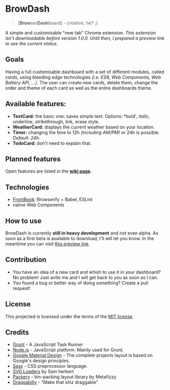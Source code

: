 # BrowDash
> [**Brow**ser**Dash**board] - creative, he? ;)

A simple and customisable "new tab" Chrome extension.
_This extension isn't downloadable before version 1.0.0. Until then, I prepared a preview link to see the current status._


## Goals

Having a full customisable dashboard with a set of different modules, called _cards_, using bleeding edge technologies _(i.e. ES6, Web Components, Web Battery API, ...)_. The user can create new cards, delete them, change the order and theme of each card as well as the entire dashboards theme.


## Available features:

- **TextCard:** the basic one; saves simple text. Options: *bold', _italic_, underline, strikethrough, link, erase style.
- **WeatherCard:** displays the current weather based on your location.
- **Timer:** changing the time to 12h _(including AM/PM)_ or 24h is possible. _Default: 24h._
- **TodoCard:** don't need to explain that.


## Planned features

Open features are listed in the [**wiki page**](https://github.com/morkro/BrowDash/wiki/Open-features).


## Technologies
- [FrontBook](https://github.com/morkro/FrontBook): Browserify + Babel, ESLint
- native Web Components


## How to use

BrowDash is currently **still in heavy development** and not even alpha. As soon as a first beta is available to download, I'll will let you know. In the meantime you can visit [this preview link][7].


## Contribution

- You have an idea of a new card and whish to use it in your dashboard? No problem! Just write me and I will get back to you as soon as I can.
- You found a bug or better way of doing something? Create a pull request!


## License

This projected is licensed under the terms of the [MIT license][1].


## Credits

- [Grunt][2] - A JavaScript Task Runner
- [Node.js][3] - JavaScript platform. Mainly used for Grunt.
- [Google Material Design][4] - The complete projects layout is based on Google's design principles.
- [Sass][5] - CSS preprocessor language.
- [SVG Loaders][6] by Sam herbert
- [Packery][8] - bin-packing layout library by Metafizzy
- [Draggabilly][9] - "Make that shiz draggable"

[1]: https://github.com/morkro/BrowDash/LICENSE
[2]: http://gruntjs.com
[3]: http://nodejs.org
[4]: http://www.google.com/design
[5]: http://sass-lang.com/
[6]: http://samherbert.net/svg-loaders/
[7]: http://labs.morkro.de/browdash
[8]: http://packery.metafizzy.co/
[9]: https://github.com/desandro/draggabilly
